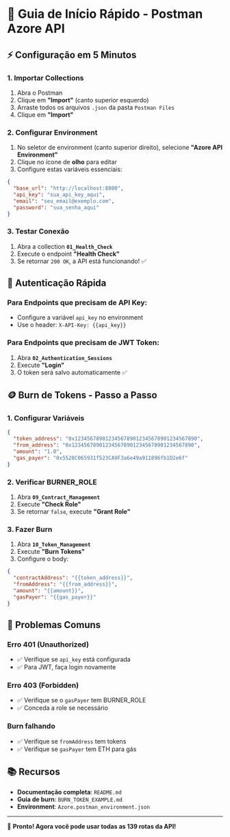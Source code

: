 # 🚀 Guia de Início Rápido - Postman Azore API

## ⚡ Configuração em 5 Minutos

### 1. Importar Collections
1. Abra o Postman
2. Clique em **"Import"** (canto superior esquerdo)
3. Arraste todos os arquivos `.json` da pasta `Postman Files`
4. Clique em **"Import"**

### 2. Configurar Environment
1. No seletor de environment (canto superior direito), selecione **"Azore API Environment"**
2. Clique no ícone de **olho** para editar
3. Configure estas variáveis essenciais:

```json
{
  "base_url": "http://localhost:8800",
  "api_key": "sua_api_key_aqui",
  "email": "seu_email@exemplo.com",
  "password": "sua_senha_aqui"
}
```

### 3. Testar Conexão
1. Abra a collection **`01_Health_Check`**
2. Execute o endpoint **"Health Check"**
3. Se retornar `200 OK`, a API está funcionando! ✅

## 🔐 Autenticação Rápida

### Para Endpoints que precisam de API Key:
- Configure a variável `api_key` no environment
- Use o header: `X-API-Key: {{api_key}}`

### Para Endpoints que precisam de JWT Token:
1. Abra **`02_Authentication_Sessions`**
2. Execute **"Login"**
3. O token será salvo automaticamente ✅

## 🪙 Burn de Tokens - Passo a Passo

### 1. Configurar Variáveis
```json
{
  "token_address": "0x1234567890123456789012345678901234567890",
  "from_address": "0x1234567890123456789012345678901234567890",
  "amount": "1.0",
  "gas_payer": "0x5528C065931f523CA9F3a6e49a911896fb1D2e6f"
}
```

### 2. Verificar BURNER_ROLE
1. Abra **`09_Contract_Management`**
2. Execute **"Check Role"**
3. Se retornar `false`, execute **"Grant Role"**

### 3. Fazer Burn
1. Abra **`10_Token_Management`**
2. Execute **"Burn Tokens"**
3. Configure o body:
```json
{
  "contractAddress": "{{token_address}}",
  "fromAddress": "{{from_address}}",
  "amount": "{{amount}}",
  "gasPayer": "{{gas_payer}}"
}
```

## 🚨 Problemas Comuns

### Erro 401 (Unauthorized)
- ✅ Verifique se `api_key` está configurada
- ✅ Para JWT, faça login novamente

### Erro 403 (Forbidden)
- ✅ Verifique se o `gasPayer` tem BURNER_ROLE
- ✅ Conceda a role se necessário

### Burn falhando
- ✅ Verifique se `fromAddress` tem tokens
- ✅ Verifique se `gasPayer` tem ETH para gás

## 📚 Recursos

- **Documentação completa**: `README.md`
- **Guia de burn**: `BURN_TOKEN_EXAMPLE.md`
- **Environment**: `Azore.postman_environment.json`

---

🎉 **Pronto! Agora você pode usar todas as 139 rotas da API!**

